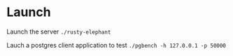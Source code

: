 # Launch

Launch the server
`./rusty-elephant`

Lauch a postgres client application to test
`./pgbench -h 127.0.0.1 -p 50000`